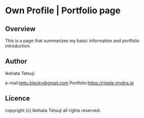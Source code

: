 # Own Profile | Portfolio page

## Overview

This is a page that summarizes my basic information and portfolio introduction.

## Author

Ikehata Tetsuji 

e-mail:tettu.blacky@gmail.com
Portfolio:https://ripple.mydns.jp

## Licence 

copyright (c) Ikehata Tetsuji all rights reserved.
